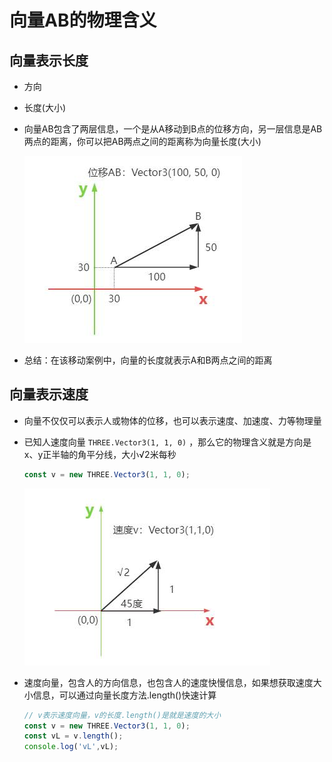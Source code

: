 # 向量AB的物理含义

## 向量表示长度

+ 方向
+ 长度(大小)

+ 向量AB包含了两层信息，一个是从A移动到B点的位移方向，另一层信息是AB两点的距离，你可以把AB两点之间的距离称为向量长度(大小)

  ![向量表示位移](./images/向量表示位移.jpg)

+ 总结：在该移动案例中，向量的长度就表示A和B两点之间的距离

## 向量表示速度

+ 向量不仅仅可以表示人或物体的位移，也可以表示速度、加速度、力等物理量

+ 已知人速度向量 `THREE.Vector3(1, 1, 0)` ，那么它的物理含义就是方向是x、y正半轴的角平分线，大小√2米每秒

  ```js
  const v = new THREE.Vector3(1, 1, 0);
  ```

  ![向量表示速度](./images/向量表示速度.jpg)

+ 速度向量，包含人的方向信息，也包含人的速度快慢信息，如果想获取速度大小信息，可以通过向量长度方法.length()快速计算

  ```js
  // v表示速度向量，v的长度.length()是就是速度的大小
  const v = new THREE.Vector3(1, 1, 0);
  const vL = v.length();
  console.log('vL',vL);
  ```
